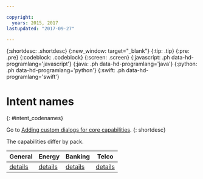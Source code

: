 ```yaml
---

copyright:
  years: 2015, 2017
lastupdated: "2017-09-27"

---
```


{:shortdesc: .shortdesc}
{:new_window: target="_blank"}
{:tip: .tip}
{:pre: .pre}
{:codeblock: .codeblock}
{:screen: .screen}
{:javascript: .ph data-hd-programlang='javascript'}
{:java: .ph data-hd-programlang='java'}
{:python: .ph data-hd-programlang='python'}
{:swift: .ph data-hd-programlang='swift'}

# Intent names
{: #intent_codenames}

Go to [Adding custom dialogs for core capabilities](add-custom-dialog.html).
{: shortdesc}

The capabilities differ by pack.

| General | Energy  | Banking | Telco |
|---------|---------|---------|-------|
| [details](intent_codenames_general.html) | [details](intent_codenames_energy.html) | [details](intent_codenames_banking.html)        | [details](intent_codenames_telco.html) | [details](intent_codenames_insurance.html) |
